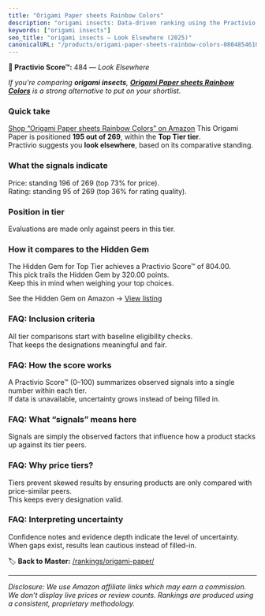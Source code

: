```yaml
---
title: "Origami Paper sheets Rainbow Colors"
description: "origami insects: Data-driven ranking using the Practivio Score™. Positioned by quality, value, demand, findability, momentum."
keywords: ["origami insects"]
seo_title: "origami insects — Look Elsewhere (2025)"
canonicalURL: "/products/origami-paper-sheets-rainbow-colors-0804854610/"
---
```


**🚫 Practivio Score™:** 484 — _Look Elsewhere_


*If you're comparing **origami insects**, **[Origami Paper sheets Rainbow Colors](https://www.amazon.com/dp/0804854610?tag=practivio-20)** is a strong alternative to put on your shortlist.*
### Quick take
[Shop “Origami Paper sheets Rainbow Colors” on Amazon](https://www.amazon.com/dp/0804854610?tag=practivio-20)
This Origami Paper is positioned **195 out of 269**, within the **Top Tier tier**.  
Practivio suggests you **look elsewhere**, based on its comparative standing.

### What the signals indicate
Price: standing 196 of 269 (top 73% for price).  
Rating: standing 95 of 269 (top 36% for rating quality).  

### Position in tier
Evaluations are made only against peers in this tier.

### How it compares to the Hidden Gem
The Hidden Gem for Top Tier achieves a Practivio Score™ of 804.00.  
This pick trails the Hidden Gem by 320.00 points.  
Keep this in mind when weighing your top choices.  

See the Hidden Gem on Amazon → [View listing](https://www.amazon.com/dp/B0774HD15D?tag=practivio-20)

### FAQ: Inclusion criteria
All tier comparisons start with baseline eligibility checks.  
That keeps the designations meaningful and fair.

### FAQ: How the score works
A Practivio Score™ (0–100) summarizes observed signals into a single number within each tier.  
If data is unavailable, uncertainty grows instead of being filled in.

### FAQ: What “signals” means here
Signals are simply the observed factors that influence how a product stacks up against its tier peers.

### FAQ: Why price tiers?
Tiers prevent skewed results by ensuring products are only compared with price-similar peers.  
This keeps every designation valid.

### FAQ: Interpreting uncertainty
Confidence notes and evidence depth indicate the level of uncertainty.  
When gaps exist, results lean cautious instead of filled-in.


🏷️ **Back to Master:** [/rankings/origami-paper/](/rankings/origami-paper/)

---
_Disclosure: We use Amazon affiliate links which may earn a commission. We don’t display live prices or review counts. Rankings are produced using a consistent, proprietary methodology._
